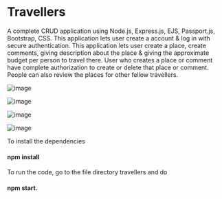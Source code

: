 # Travellers

A complete CRUD application using Node.js, Express.js, EJS, Passport.js, Bootstrap, CSS.
This application lets user create a account & log in with secure authentication. 
This application lets user create a place, create comments, giving description about the place & giving the approximate budget per person to travel there.
User who creates a place or comment have complete authorization to create or delete that place or comment.
People can also review the places for other fellow travellers.

![image](https://user-images.githubusercontent.com/65938639/129485175-dce64f91-992b-434d-bc91-0647e99b87d6.png)

![image](https://user-images.githubusercontent.com/65938639/129485195-7376846a-afa8-48ce-b031-b917265ffb2b.png)

![image](https://user-images.githubusercontent.com/65938639/129485220-7a3e0bd9-0b84-4952-8ab9-01a68d184194.png)

![image](https://user-images.githubusercontent.com/65938639/129485233-44b7194d-1d12-4c0a-941c-52bea7c0e4c4.png)

To install the dependencies
#### npm install
To run the code, go to the file directory travellers and do 
#### npm start.

